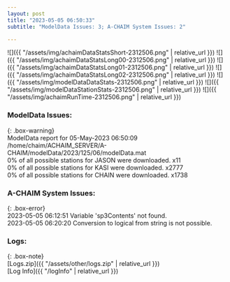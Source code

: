 ```yaml
---
layout: post
title: "2023-05-05 06:50:33"
subtitle: "ModelData Issues: 3; A-CHAIM System Issues: 2"

---
```


![]({{ "/assets/img/achaimDataStatsShort-2312506.png" | relative_url }})
![]({{ "/assets/img/achaimDataStatsLong00-2312506.png" | relative_url }})
![]({{ "/assets/img/achaimDataStatsLong01-2312506.png" | relative_url }})
![]({{ "/assets/img/achaimDataStatsLong02-2312506.png" | relative_url }})
![]({{ "/assets/img/modelDataDataStats-2312506.png" | relative_url }})
![]({{ "/assets/img/modelDataStationStats-2312506.png" | relative_url }})
![]({{ "/assets/img/achaimRunTime-2312506.png" | relative_url }})


### ModelData Issues:  
  
{: .box-warning}  
 ModelData report for 05-May-2023 06:50:09   
 /home/chaim/ACHAIM_SERVER/A-CHAIM/modelData/2023/125/06/modelData.mat   
 0% of all possible stations for JASON were downloaded. x11   
 0% of all possible stations for KASI were downloaded. x2777   
 0% of all possible stations for CHAIN were downloaded. x1738   
  
### A-CHAIM System Issues:  
  
{: .box-error}  
2023-05-05 06:12:51 Variable 'sp3Contents' not found.  
2023-05-05 06:20:20 Conversion to logical from string is not possible.  

### Logs:  
  
{: .box-note}  
[Logs.zip]({{ "/assets/other/logs.zip" | relative_url }})  
[Log Info]({{ "/logInfo" | relative_url }})  

